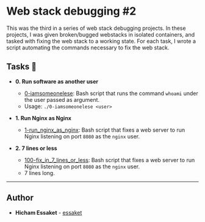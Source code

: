 # Web stack debugging #2

This was the third in a series of web stack debugging projects. In these
projects, I was given broken/bugged webstacks in isolated containers,
and tasked with fixing the web stack to a working state. For each
task, I wrote a script automating the commands necessary to fix the
web stack.

## Tasks :page_with_curl:

* **0. Run software as another user**
  * [0-iamsomeonelese](./0-iamsomeonelese): Bash script that runs the command
  `whoami` under the user passed as argument.
  * Usage: `./0-iamsomeonelese <user>`

* **1. Run Nginx as Nginx**
  * [1-run_nginx_as_nginx](./1-run_nginx_as_nginx): Bash script that fixes a
  web server to run Nginx listening on port `8080` as the `nginx` user.

* **2. 7 lines or less**
  * [100-fix_in_7_lines_or_less](./100-fix_in_7_lines_or_less): Bash script
  that fixes a web server to run Nginx listening on port `8080` as the `nginx`
  user.
  * 7 lines long.

---


## Author
* **Hicham Essaket** - [essaket](https://github.com/essaket)

